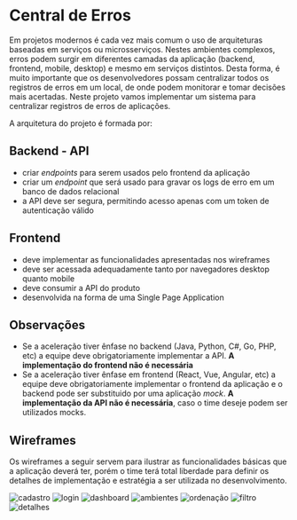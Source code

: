 # Central de Erros

Em projetos modernos é cada vez mais comum o uso de arquiteturas baseadas em serviços ou microsserviços. Nestes ambientes complexos, erros podem surgir em diferentes camadas da aplicação (backend, frontend, mobile, desktop) e mesmo em serviços distintos. Desta forma, é muito importante que os desenvolvedores possam centralizar todos os registros de erros em um local, de onde podem monitorar e tomar decisões mais acertadas. Neste projeto vamos implementar um sistema para centralizar registros de erros de aplicações.

A arquitetura do projeto é formada por:

## Backend - API

* criar _endpoints_ para serem usados pelo frontend da aplicação
* criar um _endpoint_ que será usado para gravar os logs de erro em um banco de dados relacional
* a API deve ser segura, permitindo acesso apenas com um token de autenticação válido

## Frontend

* deve implementar as funcionalidades apresentadas nos wireframes
* deve ser acessada adequadamente tanto por navegadores desktop quanto mobile
* deve consumir a API do produto
* desenvolvida na forma de uma Single Page Application

## Observações

* Se a aceleração tiver ênfase no backend (Java, Python, C#, Go, PHP, etc) a equipe deve obrigatoriamente implementar a API. **A implementação do frontend não é necessária**
* Se a aceleração tiver ênfase em frontend (React, Vue, Angular, etc) a equipe deve obrigatoriamente implementar o frontend da aplicação e o backend pode ser substituido por uma aplicação _mock_. **A implementação da API não é necessária**, caso o time deseje podem ser utilizados mocks.

## Wireframes

Os wireframes a seguir servem para ilustrar as funcionalidades básicas que a aplicação deverá ter, porém o time terá total liberdade para definir os detalhes de implementação e estratégia a ser utilizada no desenvolvimento.

![cadastro](https://codenation-challenges.s3-us-west-1.amazonaws.com/central-erros/1-cadastro.png)
![login](https://codenation-challenges.s3-us-west-1.amazonaws.com/central-erros/2-login.png)
![dashboard](https://codenation-challenges.s3-us-west-1.amazonaws.com/central-erros/3-dashboard.png)
![ambientes](https://codenation-challenges.s3-us-west-1.amazonaws.com/central-erros/4-ambientes.png)
![ordenação](https://codenation-challenges.s3-us-west-1.amazonaws.com/central-erros/5-order.png)
![filtro](https://codenation-challenges.s3-us-west-1.amazonaws.com/central-erros/6-filtro.png)
![detalhes](https://codenation-challenges.s3-us-west-1.amazonaws.com/central-erros/7-detalhes.png)
